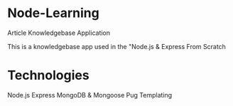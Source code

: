 # Node-Learning
Article Knowledgebase Application

This is a knowledgebase app used in the "Node.js & Express From Scratch

# Technologies
Node.js
Express
MongoDB & Mongoose
Pug Templating
